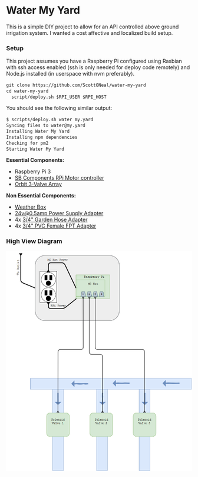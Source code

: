 Water My Yard
=============

This is a simple DIY project to allow for an API controlled above ground irrigation system. I wanted a cost affective and localized build setup.

### Setup
This project assumes you have a Raspberry Pi configured using Rasbian with ssh access enabled (ssh is only needed for deploy code remotely) and Node.js installed (in userspace with nvm preferably).

```
git clone https://github.com/ScottONeal/water-my-yard
cd water-my-yard
  script/deploy.sh $RPI_USER $RPI_HOST
```

You should see the following similar output:
```
$ scripts/deploy.sh water my.yard
Syncing files to water@my.yard
Installing Water My Yard
Installing npm dependencies
Checking for pm2
Starting Water My Yard
```

__Essential Components:__

- Raspberry Pi 3
- [SB Components RPi Motor controller](https://www.amazon.com/Motorshield-Raspberry-Expansion-Control-ultrasonic/dp/B01MQ2MZDV/ref=sr_1_3?keywords=sb+motor+controller&qid=1555274099&s=electronics&sr=1-3-catcorr)
- [Orbit 3-Valve Array](https://www.amazon.com/Orbit-57253-3-Valve-Preassembled-Manifold/dp/B001H1NGOI/ref=sr_1_1?keywords=orbit+solenoid+three&qid=1555274030&s=electronics&sr=8-1)

__Non Essential Components:__

- [Weather Box](https://www.amazon.com/gp/product/B000VYGMF2/ref=ppx_yo_dt_b_asin_title_o00_s00?ie=UTF8&psc=1)
- [24v@0.5amp Power Supply Adapter](https://www.amazon.com/gp/product/B0797LCBYS/ref=ppx_yo_dt_b_asin_title_o02_s00?ie=UTF8&psc=1)
- 4x [3/4" Garden Hose Adapter](https://www.homedepot.com/p/Everbilt-Lead-Free-Brass-Garden-Hose-Adapter-3-4-in-MGH-x-3-4-in-MIP-x-Tapped-1-2-in-FIP-801709/300095988)
- 4x [3/4" PVC Female FPT Adapter](https://www.homedepot.com/p/Charlotte-Pipe-3-4-in-PVC-Sch-40-Female-S-x-FPT-Adapter-PVC021010800HD/203811408?keyword=611942037704)

### High View Diagram
![High View Diagram](./docs/water-my-yard-diagram.png)